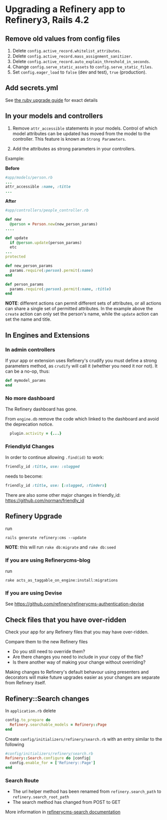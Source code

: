 # Upgrading a Refinery app to Refinery3, Rails 4.2

## Remove old values from config files

1. Delete `config.active_record.whitelist_attributes`.
2. Delete `config.active_record.mass_assignment_sanitizer`.
3. Delete `config.active_record.auto_explain_threshold_in_seconds`.
4. Change `config.serve_static_assets` to `config.serve_static_files`.
5. Set `config.eager_load` to `false` (dev and test), `true` (production).

## Add secrets.yml

See [the ruby upgrade guide](http://edgeguides.rubyonrails.org/upgrading_ruby_on_rails.html) for exact details

## In your models and controllers

1. Remove `attr_accessible` statements in your models. Control of which model attributes can be updated has moved from the model to the controller. This feature is known as `Strong Parameters`.

2. Add the attributes as strong parameters in your controllers.

Example:

__Before__

```ruby
#app/models/person.rb
...
attr_accessible :name, :title
...
```

__After__

```ruby
#app/controllers/people_controller.rb

def new
  @person = Person.new(new_person_params)
....

def update
  if @person.update(person_params)
  etc
...
protected

def new_person_params
  params.require(:person).permit(:name)
end

def person_params
  params.require(:person).permit(:name, :title)
end
```

__NOTE__: different actions can permit different sets of attributes, or all actions can share a single set of permitted attributes. In the example above the `create` action can only set the person's name, while the `update` action can set the name and title.

## In Engines and Extensions

### In admin controllers

If your app or extension uses Refinery's crudify you must define a strong parameters method, as `crudify` will call it (whether you need it nor not). It can be a no-op, thus:

```ruby
def mymodel_params
end
```

### No more dashboard

The Refinery dashboard has gone.

From `engine.db` remove the code which linked to the dashboard and avoid the deprecation notice.

```ruby
  plugin.activity = {...}
```

### FriendlyId Changes

In order to continue allowing `.find(id)` to work:

```ruby
friendly_id :title, use: :slugged
```

needs to become:

```ruby
friendly_id :title, use: [:slugged, :finders]
```

There are also some other major changes in friendly_id: <https://github.com/norman/friendly_id>

## Refinery Upgrade

run

```shell
rails generate refinery:cms --update
```

__NOTE__: this will run `rake db:migrate` and `rake db:seed`

### If you are using Refinerycms-blog

run

```shell
rake acts_as_taggable_on_engine:install:migrations
```

### If you are using Devise

See <https://github.com/refinery/refinerycms-authentication-devise>

## Check files that you have over-ridden

Check your app for any Refinery files that you may have over-ridden.

Compare them to the new Refinery files

* Do you still need to override them?
* Are there changes you need to include in your copy of the file?
* Is there another way of making your change without overriding?

Making changes to Refinery's default behavour using presenters and decorators will make future upgrades easier as your changes are separate from Refinery itself.

## Refinery::Search changes

In `application.rb` delete

```ruby
config.to_prepare do
  Refinery.searchable_models = Refinery::Page
end
```

Create `config/initializers/refinery/search.rb` with an entry similar to the following

```ruby
#config/initializers/refinery/search.rb
Refinery::Search.configure do |config|
  config.enable_for = ['Refinery::Page']
end
```

### Search Route

* The url helper method has been renamed from `refinery.search_path` to `refinery.search_root_path`
* The search method has changed from POST to GET

More information in [refinerycms-search documentation](https://github.com/refinery/refinerycms-search)
